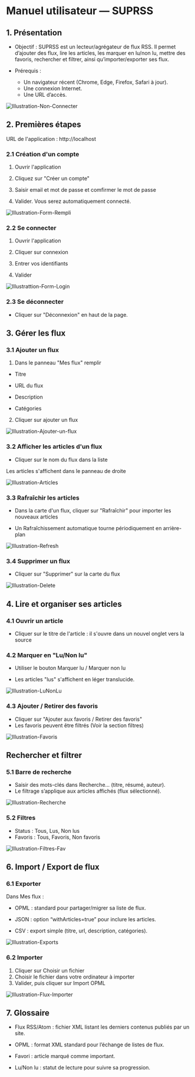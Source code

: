 # Manuel utilisateur — SUPRSS

## 1. Présentation

- Objectif : SUPRSS est un lecteur/agrégateur de flux RSS. Il permet d’ajouter des flux, lire les articles, les marquer en lu/non lu, mettre des favoris, rechercher et filtrer, ainsi qu’importer/exporter ses flux.

- Prérequis :

    - Un navigateur récent (Chrome, Edge, Firefox, Safari à jour).
    - Une connexion Internet.
    - Une URL d’accès.

![Illustration-Non-Connecter](Non-Connecter.png)

## 2. Premières étapes

URL de l'application : http://localhost

### 2.1 Création d'un compte

1. Ouvrir l'application

2. Cliquez sur "Créer un compte"

3. Saisir email et mot de passe et comfirmer le mot de passe

4. Valider. Vous serez automatiquement connecté.

![Illustration-Form-Rempli](Form-Rempli.png)

### 2.2 Se connecter

1. Ouvrir l'application

2. Cliquer sur connexion

3. Entrer vos identifiants

4. Valider

![Illustrattion-Form-Login](Form-Login.png)

### 2.3 Se déconnecter

- Cliquer sur "Déconnexion" en haut de la page.

## 3. Gérer les flux

### 3.1 Ajouter un flux

1. Dans le panneau "Mes flux" remplir

- Titre

- URL du flux

- Description

- Catégories

2. Cliquer sur ajouter un flux

![Illustration-Ajouter-un-flux](Form-Ajout-de-flux.png)

### 3.2 Afficher les articles d'un flux

- Cliquer sur le nom du flux dans la liste

Les articles s'affichent dans le panneau de droite

![Illustration-Articles](Articles.png)

### 3.3 Rafraîchir les articles

- Dans la carte d'un flux, cliquer sur "Rafraîchir" pour importer les nouveaux articles

- Un Rafraîchissement automatique tourne périodiquement en arrière-plan

![Illustration-Refresh](Refresh.png)

### 3.4 Supprimer un flux

- Cliquer sur "Supprimer" sur la carte du flux

![Illustration-Delete](Delete.png)

## 4. Lire et organiser ses articles

### 4.1 Ouvrir un article

- Cliquer sur le titre de l'article : il s'ouvre dans un nouvel onglet vers la source

### 4.2 Marquer en "Lu/Non lu"

- Utiliser le bouton Marquer lu / Marquer non lu

- Les articles "lus" s'affichent en léger translucide.

![Illustration-LuNonLu](LuNonlu.png)

### 4.3 Ajouter / Retirer des favoris

- Cliquer sur "Ajouter aux favoris / Retirer des favoris"
- Les favoris peuvent être filtrés (Voir la section filtres)

![Illustration-Favoris](Fav.png)

## Rechercher et filtrer

### 5.1 Barre de recherche

- Saisir des mots-clés dans Recherche… (titre, résumé, auteur).
- Le filtrage s’applique aux articles affichés (flux sélectionné).

![Illustration-Recherche](Filtre-Recherche.png)

### 5.2 Filtres

- Status : Tous, Lus, Non lus
- Favoris : Tous, Favoris, Non favoris

![Illustration-Filtres-Fav](Filtre-Fav.png)

## 6. Import / Export de flux

### 6.1 Exporter

Dans Mes flux :

- OPML : standard pour partager/migrer sa liste de flux.

- JSON : option “withArticles=true” pour inclure les articles.

- CSV : export simple (titre, url, description, catégories).

![Illustration-Exports](Exports.png)

### 6.2 Importer

1. Cliquer sur Choisir un fichier
2. Choisir le fichier dans votre ordinateur à importer
3. Valider, puis cliquer sur Import OPML

![Illustration-Flux-Importer](Flux-Importer.png)

## 7. Glossaire

- Flux RSS/Atom : fichier XML listant les derniers contenus publiés par un site.

- OPML : format XML standard pour l’échange de listes de flux.

- Favori : article marqué comme important.

- Lu/Non lu : statut de lecture pour suivre sa progression.